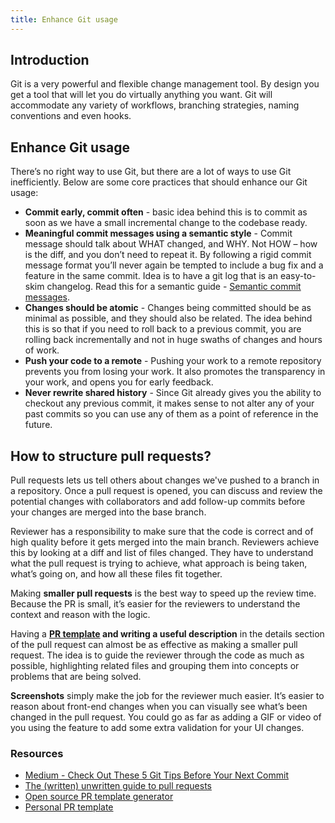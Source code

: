 ```yaml
---
title: Enhance Git usage
---
```


## Introduction

Git is a very powerful and flexible change management tool. By design you get a tool that will let you do virtually anything you want. Git will accommodate any variety of workflows, branching strategies, naming conventions and even hooks.

## Enhance Git usage

There’s no right way to use Git, but there are a lot of ways to use Git inefficiently. Below are some core practices that should enhance our Git usage:

- **Commit early, commit often** - basic idea behind this is to commit as soon as we have a small incremental change to the codebase ready.
- **Meaningful commit messages using a semantic style** - Commit message should talk about WHAT changed, and WHY. Not HOW – how is the diff, and you don’t need to repeat it. By following a rigid commit message format you’ll never again be tempted to include a bug fix and a feature in the same commit. Idea is to have a git log that is an easy-to-skim changelog. Read this for a semantic guide - [Semantic commit messages](https://sparkbox.com/foundry/semantic_commit_messages).
- **Changes should be atomic** - Changes being committed should be as minimal as possible, and they should also be related. The idea behind this is so that if you need to roll back to a previous commit, you are rolling back incrementally and not in huge swaths of changes and hours of work.
- **Push your code to a remote** - Pushing your work to a remote repository prevents you from losing your work. It also promotes the transparency in your work, and opens you for early feedback.
- **Never rewrite shared history** - Since Git already gives you the ability to checkout any previous commit, it makes sense to not alter any of your past commits so you can use any of them as a point of reference in the future.

## How to structure pull requests?

Pull requests lets us tell others about changes we've pushed to a branch in a repository. Once a pull request is opened, you can discuss and review the potential changes with collaborators and add follow-up commits before your changes are merged into the base branch.

Reviewer has a responsibility to make sure that the code is correct and of high quality before it gets merged into the main branch. Reviewers achieve this by looking at a diff and list of files changed. They have to understand what the pull request is trying to achieve, what approach is being taken, what’s going on, and how all these files fit together.

Making **smaller pull requests** is the best way to speed up the review time. Because the PR is small, it’s easier for the reviewers to understand the context and reason with the logic.

Having a **[PR template](Pull-Request-Template) and writing a useful description** in the details section of the pull request can almost be as effective as making a smaller pull request. The idea is to guide the reviewer through the code as much as possible, highlighting related files and grouping them into concepts or problems that are being solved.

**Screenshots** simply make the job for the reviewer much easier. It’s easier to reason about front-end changes when you can visually see what’s been changed in the pull request. You could go as far as adding a GIF or video of you using the feature to add some extra validation for your UI changes.

### Resources

- [Medium - Check Out These 5 Git Tips Before Your Next Commit](https://medium.com/walmartglobaltech/check-out-these-5-git-tips-before-your-next-commit-c1c7a5ae34d1)
- [The (written) unwritten guide to pull requests](https://www.atlassian.com/blog/git/written-unwritten-guide-pull-requests)
- [Open source PR template generator](https://www.talater.com/open-source-templates/#/page/77)
- [Personal PR template](Pull-Request-Template)
